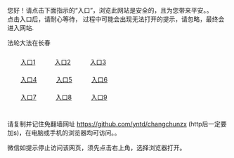 您好！请点击下面指示的“入口”，浏览此网站是安全的，且为您带来平安。。 <br/>
点击入口后，请耐心等待， 过程中可能会出现无法打开的提示，请忽略，最终会进入网站. </br>

法轮大法在长春<br/>
<div style="padding:10px"><a style="margin:20px" target="_blank" href="https://dlqg5gkek8tij.cloudfront.net/2Qpsp?hfxkqvcu" id="ccLink1" rel="nofollow">入口1</a> <a target="_blank" style="margin:20px" href="https://d2uqu41hv61mrm.cloudfront.net/2Qpsp?kaqewzu" id="ccLink2" rel="nofollow">入口2</a> <a style="margin:20px" target="_blank" href="https://d16so5e26ih5hz.cloudfront.net/2Qpsp?zgpnav" id="ccLink3" rel="nofollow">入口3</a></div>

<div style="padding:10px" ><a style="margin:20px" target="_blank" href="https://dlqg5gkek8tij.cloudfront.net/2Qpsp?hfxkqvcu" id="ccLink4" rel="nofollow">入口4</a> <a style="margin:20px" href="https://d2uqu41hv61mrm.cloudfront.net/2Qpsp?kaqewzu" target="_blank" id="ccLink5" rel="nofollow">入口5</a> <a style="margin:20px" href="https://d16so5e26ih5hz.cloudfront.net/2Qpsp?zgpnav" target="_blank" id="ccLink6" rel="nofollow">入口6</a></div>

<div style="padding:10px"><a style="margin:20px" target="_blank" href="https://dlqg5gkek8tij.cloudfront.net/2Qpsp?hfxkqvcu" id="ccLink7" rel="nofollow">入口7</a> <a style="margin:20px" href="https://d2uqu41hv61mrm.cloudfront.net/2Qpsp?kaqewzu" target="_blank" id="ccLink8" rel="nofollow">入口8</a> <a style="margin:20px" target="_blank" href="https://d16so5e26ih5hz.cloudfront.net/2Qpsp?zgpnav" id="ccLink9" rel="nofollow">入口9</a></div>

<br/>



请复制并记住免翻墙网址 https://github.com/yntd/changchunzx (http后一定要加s)，在电脑或手机的浏览器均可访问。。<br/>

微信如提示停止访问该网页，须先点击右上角，选择浏览器打开。
